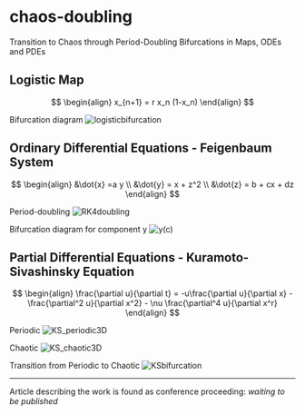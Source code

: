 # chaos-doubling
Transition to Chaos through Period-Doubling Bifurcations in Maps, ODEs and PDEs

## Logistic Map

$$
\begin{align}
  x_{n+1} = r x_n (1-x_n)
\end{align}
$$

Bifurcation diagram
![logisticbifurcation](https://user-images.githubusercontent.com/72228598/189374873-1a315094-5f96-4bca-a024-70d492af3421.png)



## Ordinary Differential Equations - Feigenbaum System

$$
\begin{align}
  &\dot{x} =a y \\
  &\dot{y} = x + z^2 \\
  &\dot{z} = b + cx + dz 
\end{align}
$$

Period-doubling
![RK4doubling](https://user-images.githubusercontent.com/72228598/189374308-63553092-3ad7-40f9-be08-ce60240d3301.png)

Bifurcation diagram for component y
![y(c)](https://user-images.githubusercontent.com/72228598/189374406-4c1b28c9-2d65-4fe9-b017-210944abfce4.png)


## Partial Differential Equations - Kuramoto-Sivashinsky Equation

$$
\begin{align}
  \frac{\partial u}{\partial t} = -u\frac{\partial u}{\partial x} - \frac{\partial^2 u}{\partial x^2} - \nu \frac{\partial^4 u}{\partial x^r}
\end{align}
$$

Periodic
![KS_periodic3D](https://user-images.githubusercontent.com/72228598/189374652-d3d290cb-900f-43b9-a11c-c57a3a47b8b2.png)


Chaotic
![KS_chaotic3D](https://user-images.githubusercontent.com/72228598/189374590-d01366ed-11bc-4069-9635-ba6f0caf072d.png)


Transition from Periodic to Chaotic
![KSbifurcation](https://user-images.githubusercontent.com/72228598/189374746-dd51b591-12fc-4763-889d-05740b7026e8.png)

---
Article describing the work is found as conference proceeding: *waiting to be published*